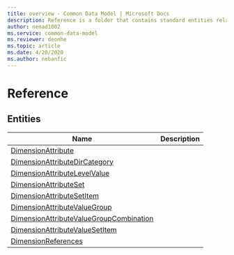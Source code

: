 ```yaml
---
title: overview - Common Data Model | Microsoft Docs
description: Reference is a folder that contains standard entities related to the Common Data Model.
author: nenad1002
ms.service: common-data-model
ms.reviewer: deonhe
ms.topic: article
ms.date: 4/20/2020
ms.author: nebanfic
---
```


# Reference


## Entities

|Name|Description|
|---|---|
|[DimensionAttribute](DimensionAttribute.md)||
|[DimensionAttributeDirCategory](DimensionAttributeDirCategory.md)||
|[DimensionAttributeLevelValue](DimensionAttributeLevelValue.md)||
|[DimensionAttributeSet](DimensionAttributeSet.md)||
|[DimensionAttributeSetItem](DimensionAttributeSetItem.md)||
|[DimensionAttributeValueGroup](DimensionAttributeValueGroup.md)||
|[DimensionAttributeValueGroupCombination](DimensionAttributeValueGroupCombination.md)||
|[DimensionAttributeValueSetItem](DimensionAttributeValueSetItem.md)||
|[DimensionReferences](DimensionReferences.md)||
